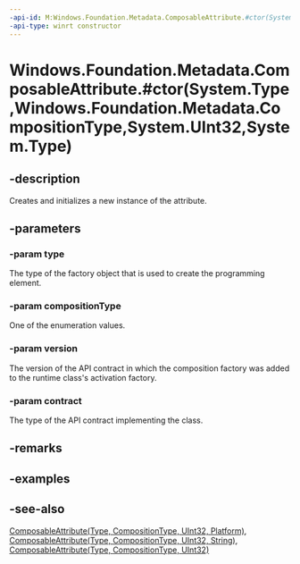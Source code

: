 ```yaml
---
-api-id: M:Windows.Foundation.Metadata.ComposableAttribute.#ctor(System.Type,Windows.Foundation.Metadata.CompositionType,System.UInt32,System.Type)
-api-type: winrt constructor
---
```


# Windows.Foundation.Metadata.ComposableAttribute.#ctor(System.Type,Windows.Foundation.Metadata.CompositionType,System.UInt32,System.Type)

<!--
public ComposableAttribute (Type type, Windows.Foundation.Metadata.CompositionType compositionType, uint version, Type contract);
-->


## -description
Creates and initializes a new instance of the attribute.

## -parameters
### -param type
The type of the factory object that is used to create the programming element.

### -param compositionType
One of the enumeration values.

### -param version
The version of the API contract in which the composition factory was added to the runtime class's activation factory.

### -param contract
The type of the API contract implementing the class.

## -remarks

## -examples

## -see-also

[ComposableAttribute(Type, CompositionType, UInt32, Platform)](composableattribute_composableattribute_1123439749.md),
[ComposableAttribute(Type, CompositionType, UInt32, String)](composableattribute_composableattribute_1159157411.md),
[ComposableAttribute(Type, CompositionType, UInt32)](composableattribute_composableattribute_1994874973.md)
